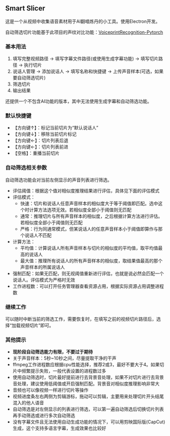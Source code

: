 ## Smart Slicer

这是一个从视频中收集语音素材用于AI翻唱炼丹的小工具。使用Electron开发。

自动筛选切片功能基于此项目的声纹对比功能：[VoiceprintRecognition-Pytorch](https://github.com/yeyupiaoling/VoiceprintRecognition-Pytorch)

### 基本用法

1. 填写完整视频路径 -> 填写字幕文件路径(或使用生成字幕功能) -> 填写切片路径 -> 执行切片
1. 说话人管理 -> 添加说话人 -> 填写名称和快捷键 -> 上传声音样本(可选，如果要自动筛选切片)
1. 筛选切片
1. 输出结果

还提供一个不包含AI功能的版本，其中无法使用生成字幕和自动筛选功能。

### 默认快捷键

* 【方向键↑】：标记当前切片为“默认说话人”
* 【方向键↓】：移除当前切片标记
* 【方向键←】：切片列表后退
* 【方向键←】：切片列表前进
* 【空格】：重播当前切片

### 自动筛选相关参数

自动筛选功能会对当前左侧显示的声音列表进行筛选。

* 评估阈值：根据这个值对相似度推理结果进行评估，具体见下面的评估模式
* 评估模式：
  * 快速：切片和说话人任意声音样本的相似度大于等于阈值即匹配。选中这个时计算方法选项无效。若相似度全部小于阈值则无匹配
  * 通常：推理切片与所有声音样本的相似度，之后根据计算方法进行评估。若相似度全部小于阈值则无匹配
  * 严格：行为同通常模式，但某说话人的任意声音样本小于阈值即算作与那个说话人不匹配
* 计算方法：
  * 平均值：计算说话人所有声音样本与切片的相似度的平均值，取平均值最高的说话人
  * 最大值：推理所有说话人的所有声音样本的相似度，取结果值最高的那个声音样本的所属说话人
* 强制匹配：如果无匹配，则无视阈值重新进行评估，也就是说必然会匹配一个说话人。评估模式为严格时无效
* 工作进程数：可以打开任务管理器查看资源占用，根据实际资源占用调整进程数

### 继续工作

可以随时中断当前的筛选工作，需要恢复时，在填写之前的视频切片路径后，选择“加载视频切片”即可。

### 其他提示

* **现阶段自动筛选能力有限，不要过于期待**
* 关于声音样本：5秒~10秒之间，尽量提取干净的干声
* ffmpeg工作进程数应根据cpu性能选择，推荐2或3，最好不要大于4。如果切片中频繁提示失败，一般代表设置的进程数过多
* 使用自动筛选时，切片最好提前进行去背景音处理，如果不对切片进行去背景音处理，建议使用低阈值或开启强制匹配。背景音对相似度推理影响非常大
* 音频也可以像视频一样进行切片等操作
* 视频进度条左右两侧为剪辑游标，拖动可以剪辑，主要用来处理切片开头结尾混入的他人语音
* 自动筛选是对左侧显示的列表进行筛选，可以第一遍自动筛选后切换切片列表再手动筛选或进行多次自动筛选
* 没有字幕文件且无法使用自动生成功能的情况下，可以用剪映国际版(CapCut)生成，这个支持多语言字幕，生成效果也比较好
